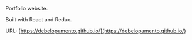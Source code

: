 Portfolio website.

Built with React and Redux.

URL: 
[https://debelopumento.github.io/](https://debelopumento.github.io/)
